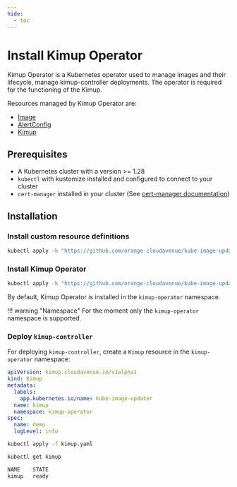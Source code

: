```yaml
---
hide:
  - toc
---
```


# Install Kimup Operator

Kimup Operator is a Kubernetes operator used to manage images and their lifecycle, manage kimup-controller deployments. The operator is required for the functioning of the Kimup.

Resources managed by Kimup Operator are:

* [Image](../crd/image.md)
* [AlertConfig](../crd/alertconfig.md)
* [Kimup](../crd/kimup.md)

## Prerequisites

* A Kubernetes cluster with a version >= 1.28
* `kubectl` with kustomize installed and configured to connect to your cluster
* `cert-manager` installed in your cluster (See [cert-manager documentation](https://cert-manager.io/docs/installation/kubernetes/))

## Installation

### Install custom resource definitions

```bash
kubectl apply -k "https://github.com/orange-cloudavenue/kube-image-updater/manifests/crd/?ref={{git.short_tag}}"
```

### Install Kimup Operator

```bash
kubectl apply -k "https://github.com/orange-cloudavenue/kube-image-updater/manifests/operator/?ref={{git.short_tag}}"
```

By default, Kimup Operator is installed in the `kimup-operator` namespace.

!!! warning "Namespace"
    For the moment only the `kimup-operator` namespace is supported.

### Deploy `kimup-controller`

For deploying `kimup-controller`, create a `Kimup` resource in the `kimup-operator` namespace:

```yaml
apiVersion: kimup.cloudavenue.io/v1alpha1
kind: Kimup
metadata:
  labels:
    app.kubernetes.io/name: kube-image-updater
  name: kimup
  namespace: kimup-operator
spec:
  name: demo
  logLevel: info
```

```bash
kubectl apply -f kimup.yaml
```

```bash
kubectl get kimup

NAME    STATE
kimup   ready
```